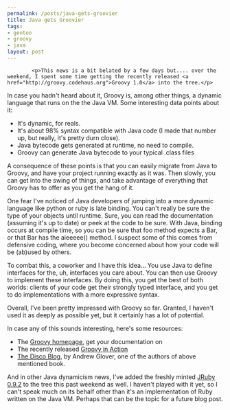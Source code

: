 ```yaml
--- 
permalink: /posts/java-gets-groovier
title: Java gets Groovier
tags: 
- gentoo
- groovy
- java
layout: post
---
```


			<p>This news is a bit belated by a few days but.... over the weekend, I spent some time getting the recently released <a href="http://groovy.codehaus.org">Groovy 1.0</a> into the tree.</p>

<p>In case you hadn't heard about it, Groovy is, among other things, a dynamic language that runs on the the Java VM. Some interesting data points about it:</p>

<ul>
  <li>It's dynamic, for reals.</li>
  <li>It's about 98% syntax compatible with Java code (I made that number up, but really, it's pretty durn close).</li>
  <li>Java bytecode gets generated at runtime, no need to compile.</li>
  <li>Groovy can generate Java bytecode to your typical .class files</li></ul>

<p>A consequence of these points is that you can easily migrate from Java to Groovy, and have your project running exactly as it was. Then slowly, you can get into the swing of things, and take advantage of everything that Groovy has to offer as you get the hang of it.</p>

<p>One fear I've noticed of Java developers of jumping into a more dynamic language like python or ruby is late binding. You can't really be sure the type of your objects until runtime. Sure, you can read the documentation (assuming it's up to date) or peek at the code to be sure. With Java, binding occurs at compile time, so you can be sure that foo method expects a Bar, or that Bar has the aieeeee() method. I suspect some of this comes from defensive coding, where you become concerned about how your code will be (ab)used by others. </p>

<p>To combat this, a coworker and I have this idea... You use Java to define interfaces for the, uh, interfaces you care about. You can then use Groovy to implement these interfaces. By doing this, you get the best of both worlds: clients of your code get their strongly typed interface, and you get to do implementations with a more expressive syntax.</p>

<p>Overall, I've been pretty impressed with Groovy so far. Granted, I haven't used it as deeply as possible yet, but it certainly has a lot of potential.</p>

<p>In case any of this sounds interesting, here's some resources:</p>

<ul>
<li>The <a href="http://groovy.codehaus.org">Groovy homepage</a>, get your documentation on</li>
<li>The recently released <a href="http://www.amazon.com/gp/product/1932394842">Groovy in Action</a></li>
<li><a href="http://thediscoblog.com/">The Disco Blog</a>, by Andrew Glover, one of the authors of above mentioned book.</li></ul>

<p>And in other Java dynamicism news, I've added the freshly minted <a href="http://jruby.codehaus.org">JRuby 0.9.2</a> to the tree this past weekend as well. I haven't played with it yet, so I can't speak much on its behalf other than it's an implementation of Ruby written on the Java VM. Perhaps that can be the topic for a future blog post.</p>					